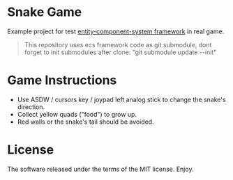 # Snake Game
Example project for test [entity-component-system framework](https://github.com/Leopotam/ecs) in real game.

> This repository uses ecs framework code as git submodule, dont forget to init submodules after clone: "git submodule update --init"

# Game Instructions
- Use ASDW / cursors key / joypad left analog stick to change the snake's direction.
- Collect yellow quads ("food") to grow up. 
- Red walls or the snake's tail should be avoided.

# License
The software released under the terms of the MIT license. Enjoy.
